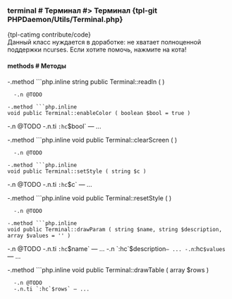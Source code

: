 ### terminal # Терминал #> Терминал {tpl-git PHPDaemon/Utils/Terminal.php}

{tpl-catimg contribute/code}<br />Данный класс нуждается в доработке: не хватает полноценной поддержки ncurses.
Если хотите помочь, нажмите на кота!<br />

#### methods # Методы

 -.method ```php.inline
 string public Terminal::readln ( )
 ```
   -.n @TODO

 -.method ```php.inline
 void public Terminal::enableColor ( boolean $bool = true )
 ```
   -.n @TODO
   -.n.ti `:hc`$bool` — ...

 -.method ```php.inline
 void public Terminal::clearScreen ( )
 ```
   -.n @TODO

 -.method ```php.inline
 void public Terminal::setStyle ( string $c )
 ```
   -.n @TODO
   -.n.ti `:hc`$c` — ...

 -.method ```php.inline
 void public Terminal::resetStyle ( )
 ```
   -.n @TODO

 -.method ```php.inline
 void public Terminal::drawParam ( string $name, string $description, array $values = '' )
 ```
   -.n @TODO
   -.n.ti `:hc`$name` — ...
   -.n `:hc`$description` — ...
   -.n `:hc`$values` — ...

 -.method ```php.inline
 void public Terminal::drawTable ( array $rows )
 ```
   -.n @TODO
   -.n.ti `:hc`$rows` — ...
